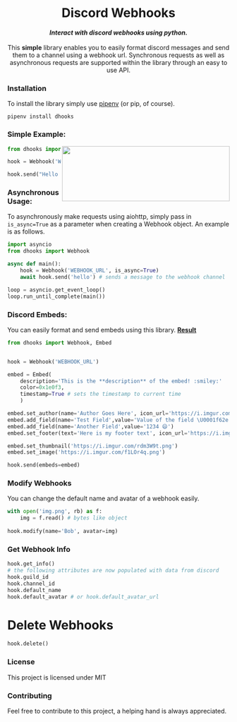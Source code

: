 
<h1 align="center">Discord Webhooks</h1>

<div align="center">
    <strong><i>Interact with discord webhooks using python.</i></strong>
</div>
<br>
<div align="center">
    This <strong>simple</strong> library enables you to easily format discord messages and send them to a channel using a webhook url. Synchronous requests as well as asynchronous requests are supported within the library through an easy to use API.
</div>




### Installation
To install the library simply use [pipenv](http://pipenv.org/) (or pip, of course).

```
pipenv install dhooks
```

### Simple Example:

<img src='https://i.imgur.com/8wu283y.png' align='right' width='380' height='125'>

```py
from dhooks import Webhook

hook = Webhook('WEBHOOK_URL')

hook.send("Hello there! I'm a webhook :open_mouth:")
```

### Asynchronous Usage:

To asynchronously make requests using aiohttp, simply pass in `is_async=True` as a parameter when creating a Webhook object. An example is as follows.

```py
import asyncio
from dhooks import Webhook

async def main():
    hook = Webhook('WEBHOOK_URL', is_async=True)
    await hook.send('hello') # sends a message to the webhook channel

loop = asyncio.get_event_loop()
loop.run_until_complete(main())
```



### Discord Embeds:
You can easily format and send embeds using this library. [**Result**](https://i.imgur.com/8Ms4OID.png)
```py
from dhooks import Webhook, Embed


hook = Webhook('WEBHOOK_URL')

embed = Embed(
    description='This is the **description** of the embed! :smiley:'
    color=0x1e0f3,
    timestamp=True # sets the timestamp to current time
    )

embed.set_author(name='Author Goes Here', icon_url='https://i.imgur.com/rdm3W9t.png')
embed.add_field(name='Test Field',value='Value of the field \U0001f62e')
embed.add_field(name='Another Field',value='1234 😄')
embed.set_footer(text='Here is my footer text', icon_url='https://i.imgur.com/rdm3W9t.png')

embed.set_thumbnail('https://i.imgur.com/rdm3W9t.png')
embed.set_image('https://i.imgur.com/f1LOr4q.png')

hook.send(embeds=embed)
```
### Modify Webhooks
You can change the default name and avatar of a webhook easily.
```py
with open('img.png', rb) as f:
    img = f.read() # bytes like object
    
hook.modify(name='Bob', avatar=img) 
```

### Get Webhook Info
```py
hook.get_info()
# the following attributes are now populated with data from discord
hook.guild_id
hook.channel_id
hook.default_name
hook.default_avatar # or hook.default_avatar_url
```

# Delete Webhooks
```py
hook.delete()
```
### License
This project is licensed under MIT

### Contributing
Feel free to contribute to this project, a helping hand is always appreciated.

